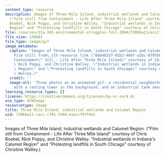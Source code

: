 ```yaml
---
content_type: resource
description: Images of Three Mile Island, industrial wetlands and Calumet Region.
  ("Film still from Containment - Life After Three Mile Island" courtesy of Chris
  Boebel, Nick Poppy, and Christine Walley. "Industrial wetlands in Indiana's Calumet
  Region" and "Protesting landfills in South Chicago" courtesy of Christine Walley.)
file: /courses/21a-342-environmental-struggles-fall-2004/730bba11ceccc7917404e1accf97f4e2_21a-342f04.gif
file_size: 136683
file_type: image/gif
image_metadata:
  caption: "Images of Three Mile Island, industrial wetlands and Calumet Region. (\"\
    Film still from\_{{% resource_link \"66b48157-01b2-469f-a2bc-8797bb70cc1f\" \"\
    Containment\" %}}\_- Life After Three Mile Island\" courtesy of Chris Boebel,\
    \ Nick Poppy, and Christine Walley. \"Industrial wetlands in Indiana's Calumet\
    \ Region\" and \"Protesting landfills in South Chicago\" courtesy of Christine\
    \ Walley.)"
  credit: ''
  image-alt: 'Three photos as an animated gif: a residential neighborhood, a house
    with a cooling tower in the background, and an industrial tank near a river.'
learning_resource_types: []
license: https://creativecommons.org/licenses/by-nc-sa/4.0/
ocw_type: OCWImage
resourcetype: Image
title: Three Mile Island, industrial wetlands and Calumet Region
uid: 730bba11-cecc-c791-7404-e1accf97f4e2
---
```

Images of Three Mile Island, industrial wetlands and Calumet Region. ("Film still from Containment - Life After Three Mile Island" courtesy of Chris Boebel, Nick Poppy, and Christine Walley. "Industrial wetlands in Indiana's Calumet Region" and "Protesting landfills in South Chicago" courtesy of Christine Walley.)